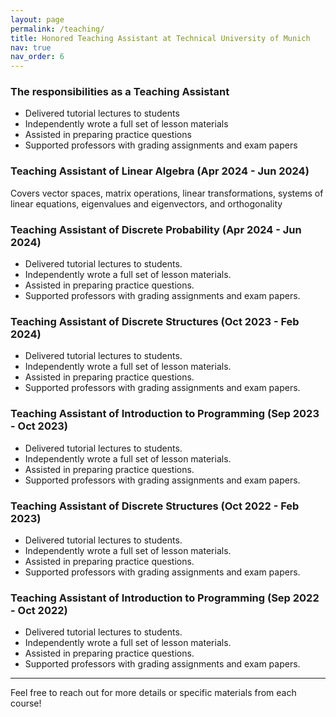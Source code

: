 ```yaml
---
layout: page
permalink: /teaching/
title: Honored Teaching Assistant at Technical University of Munich
nav: true
nav_order: 6
---
```


### The responsibilities as a Teaching Assistant

- Delivered tutorial lectures to students
- Independently wrote a full set of lesson materials
- Assisted in preparing practice questions
- Supported professors with grading assignments and exam papers

### Teaching Assistant of Linear Algebra (Apr 2024 - Jun 2024)

Covers vector spaces, matrix operations, linear transformations, systems of linear equations, eigenvalues and eigenvectors, and orthogonality

### Teaching Assistant of Discrete Probability (Apr 2024 - Jun 2024)
- Delivered tutorial lectures to students.
- Independently wrote a full set of lesson materials.
- Assisted in preparing practice questions.
- Supported professors with grading assignments and exam papers.

### Teaching Assistant of Discrete Structures (Oct 2023 - Feb 2024)
- Delivered tutorial lectures to students.
- Independently wrote a full set of lesson materials.
- Assisted in preparing practice questions.
- Supported professors with grading assignments and exam papers.

### Teaching Assistant of Introduction to Programming (Sep 2023 - Oct 2023)
- Delivered tutorial lectures to students.
- Independently wrote a full set of lesson materials.
- Assisted in preparing practice questions.
- Supported professors with grading assignments and exam papers.

### Teaching Assistant of Discrete Structures (Oct 2022 - Feb 2023)
- Delivered tutorial lectures to students.
- Independently wrote a full set of lesson materials.
- Assisted in preparing practice questions.
- Supported professors with grading assignments and exam papers.

### Teaching Assistant of Introduction to Programming (Sep 2022 - Oct 2022)
- Delivered tutorial lectures to students.
- Independently wrote a full set of lesson materials.
- Assisted in preparing practice questions.
- Supported professors with grading assignments and exam papers.

---

Feel free to reach out for more details or specific materials from each course!

